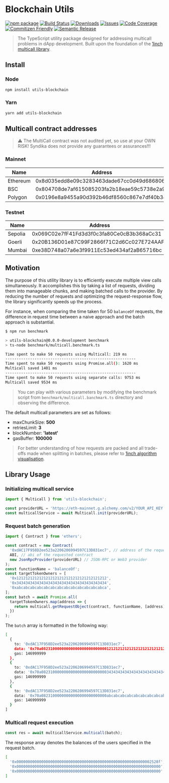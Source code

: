 # Blockchain Utils

[![npm package][npm-img]][npm-url]
[![Build Status][build-img]][build-url]
[![Downloads][downloads-img]][downloads-url]
[![Issues][issues-img]][issues-url]
[![Code Coverage][codecov-img]][codecov-url]
[![Commitizen Friendly][commitizen-img]][commitizen-url]
[![Semantic Release][semantic-release-img]][semantic-release-url]

> The TypeScript utility package designed for addressing multicall problems in dApp development. Built upon the foundation of the [1inch multicall library](https://github.com/1inch/multicall/tree/master).

## Install

### Node

```bash
npm install utils-blockchain
```

### Yarn

```bash
yarn add utils-blockchain
```

## Multicall contract addresses

> :warning: The MultiCall contract was not audited yet, so use at your OWN RISK! Syndika does not provide any guarantees or assurances!!!

### Mainnet

| Name     | Address                                    |
| -------- | ------------------------------------------ |
| Ethereum | 0x8d035edd8e09c3283463dade67cc0d49d6868063 |
| BSC      | 0x804708de7af615085203fa2b18eae59c5738e2a9 |
| Polygon  | 0x0196e8a9455a90d392b46df8560c867e7df40b34 |

### Testnet

| Name    | Address                                    |
| ------- | ------------------------------------------ |
| Sepolia | 0x069C02e7fF41Fd3d3f0c3fa80Ce0cB3b368aCc31 |
| Goerli  | 0x20B136D01e87C99F2866f71C2d6Cc027E724AAF7 |
| Mumbai  | 0xe38D748a07a6e3f9911Ec53ed434af2aB65716bc |

## Motivation

The purpose of this utility library is to efficiently execute multiple view calls simultaneously. It accomplishes this by taking a list of requests, dividing them into manageable chunks, and making batched calls to the provider. By reducing the number of requests and optimizing the request-response flow, the library significantly speeds up the process.

For instance, when comparing the time taken for 50 `balanceOf` requests, the difference in request time between a naive approach and the batch approach is substantial.

```bash
$ npm run benchmark

> utils-blockchain@0.0.0-development benchmark
> ts-node benchmark/multicall.benchmark.ts

Time spent to make 50 requests using Multicall: 219 ms
----------------------------------------------------------
Time spent to make 50 requests using Promise.all(): 1620 ms
Multicall saved 1401 ms
----------------------------------------------------------
Time spent to make 50 requests using separate calls: 9753 ms
Multicall saved 9534 ms
```

> You can play with various parameters by modifying the benchmark script from `benchmark/multicall.banchmark.ts` directory and observing the difference.

The default multicall parameters are set as follows:

- maxChunkSize: **500**
- retriesLimit: **3**
- blockNumber: **'latest'**
- gasBuffer: **100000**

> For better understanding of how requests are packed and all trade-offs made when splitting in batches, please refer to [1inch algorithm visualisation](https://github.com/1inch/multicall/tree/master#algorithm-visualization).

## Library Usage

### Initializing multicall service

```ts
import { Multicall } from 'utils-blockchain';

const providerURL = 'https://eth-mainnet.g.alchemy.com/v2/YOUR_API_KEY';
const multicallService = await Multicall.init(providerURL);
```

### Request batch generation

```ts
import { Contract } from 'ethers';

const contract = new Contract(
  '0xdAC17F958D2ee523a2206206994597C13D831ec7', // address of the requested contract
  ABI, // abi of the requested contract
  new JsonRpcProvider(providerURL) // JSON-RPC or Web3 provider
);
const functionName = 'balanceOf';
const targetTokenOwners = [
  '0x1212121212121212121212121212121212121212',
  '0x3434343434343434343434343434343434343434',
  '0xabcabcabcabcabcabcabcabcabcabcabcabcabca',
];
const batch = await Promise.all(
  targetTokenOwners.map(address => {
    return multicall.getRequestObject(contract, functionName, [address]);
  })
);
```

The `batch` array is formatted in the following way:

```bash
[
  {
    to: '0xdAC17F958D2ee523a2206206994597C13D831ec7',
    data: '0x70a082310000000000000000000000001212121212121212121212121212121212121212',
    gas: 146999999
  },
  {
    to: '0xdAC17F958D2ee523a2206206994597C13D831ec7',
    data: '0x70a082310000000000000000000000003434343434343434343434343434343434343434',
    gas: 146999999
  },
  {
    to: '0xdAC17F958D2ee523a2206206994597C13D831ec7',
    data: '0x70a08231000000000000000000000000abcabcabcabcabcabcabcabcabcabcabcabcabca',
    gas: 146999999
  }
]
```

### Multicall request execution

```ts
const res = await multicallService.multicall(batch);
```

The response array denotes the balances of the users specified in the request batch.

```bash
[
  '0x000000000000000000000000000000000000000000000000000000000002528f',
  '0x0000000000000000000000000000000000000000000000000000000000000000',
  '0x0000000000000000000000000000000000000000000000000000000000000000'
]
```

[build-img]: https://github.com/Syndika-Corp/utils-blockchain/actions/workflows/release.yml/badge.svg
[build-url]: https://github.com/Syndika-Corp/utils-blockchain/actions/workflows/release.yml
[downloads-img]: https://img.shields.io/npm/dt/utils-blockchain
[downloads-url]: https://www.npmtrends.com/utils-blockchain
[npm-img]: https://img.shields.io/npm/v/utils-blockchain
[npm-url]: https://www.npmjs.com/package/utils-blockchain
[issues-img]: https://img.shields.io/github/issues/Syndika-Corp/utils-blockchain
[issues-url]: https://github.com/Syndika-Corp/utils-blockchain/issues
[codecov-img]: https://codecov.io/gh/Syndika-Corp/utils-blockchain/branch/main/graph/badge.svg
[codecov-url]: https://app.codecov.io/gh/Syndika-Corp/utils-blockchain
[semantic-release-img]: https://img.shields.io/badge/%20%20%F0%9F%93%A6%F0%9F%9A%80-semantic--release-e10079.svg
[semantic-release-url]: https://github.com/semantic-release/semantic-release
[commitizen-img]: https://img.shields.io/badge/commitizen-friendly-brightgreen.svg
[commitizen-url]: http://commitizen.github.io/cz-cli/

